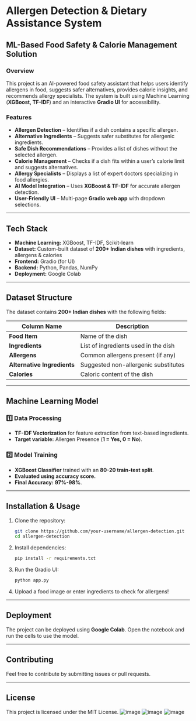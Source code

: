 
# Allergen Detection & Dietary Assistance System

## ML-Based Food Safety & Calorie Management Solution

### Overview
This project is an AI-powered food safety assistant that helps users identify allergens in food, suggests safer alternatives, provides calorie insights, and recommends allergy specialists. The system is built using Machine Learning (**XGBoost, TF-IDF**) and an interactive **Gradio UI** for accessibility.

### Features
- **Allergen Detection** – Identifies if a dish contains a specific allergen.
- **Alternative Ingredients** – Suggests safer substitutes for allergenic ingredients.
- **Safe Dish Recommendations** – Provides a list of dishes without the selected allergen.
- **Calorie Management** – Checks if a dish fits within a user’s calorie limit and suggests alternatives.
- **Allergy Specialists** – Displays a list of expert doctors specializing in food allergies.
- **AI Model Integration** – Uses **XGBoost & TF-IDF** for accurate allergen detection.
- **User-Friendly UI** – Multi-page **Gradio web app** with dropdown selections.

---

## Tech Stack
- **Machine Learning:** XGBoost, TF-IDF, Scikit-learn
- **Dataset:** Custom-built dataset of **200+ Indian dishes** with ingredients, allergens & calories
- **Frontend:** Gradio (for UI)
- **Backend:** Python, Pandas, NumPy
- **Deployment:** Google Colab

---

## Dataset Structure
The dataset contains **200+ Indian dishes** with the following fields:

| Column Name           | Description                                      |
|----------------------|------------------------------------------------|
| **Food Item**        | Name of the dish                               |
| **Ingredients**      | List of ingredients used in the dish          |
| **Allergens**        | Common allergens present (if any)             |
| **Alternative Ingredients** | Suggested non-allergenic substitutes |
| **Calories**         | Caloric content of the dish                   |

---

## Machine Learning Model

### 1️⃣ Data Processing
- **TF-IDF Vectorization** for feature extraction from text-based ingredients.
- **Target variable:** Allergen Presence (**1 = Yes, 0 = No**).

### 2️⃣ Model Training
- **XGBoost Classifier** trained with an **80-20 train-test split**.
- **Evaluated using accuracy score.**
- **Final Accuracy:** **97%-98%**.

---

## Installation & Usage
1. Clone the repository:
   ```bash
   git clone https://github.com/your-username/allergen-detection.git
   cd allergen-detection
   ```
2. Install dependencies:
   ```bash
   pip install -r requirements.txt
   ```
3. Run the Gradio UI:
   ```bash
   python app.py
   ```
4. Upload a food image or enter ingredients to check for allergens!

---

## Deployment
The project can be deployed using **Google Colab**. Open the notebook and run the cells to use the model.

---

## Contributing
Feel free to contribute by submitting issues or pull requests.

---

## License
This project is licensed under the MIT License.
![image](https://github.com/user-attachments/assets/84f5843c-93a9-4a28-994c-930d52cf8f17)
![image](https://github.com/user-attachments/assets/a34dee59-c8c1-4f6d-aeb6-e27c8cdb639f)
![image](https://github.com/user-attachments/assets/979a6795-ab16-4146-b73e-15dac7d6bef6)



